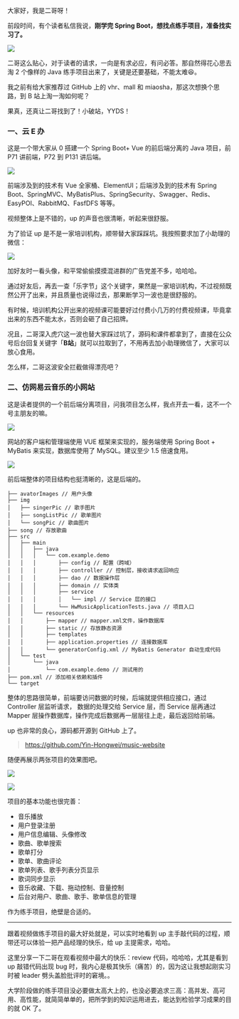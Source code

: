 大家好，我是二哥呀！

前段时间，有个读者私信我说，**刚学完 Spring Boot，想找点练手项目，准备找实习了。**

![](https://cdn.jsdelivr.net/gh/itwanger/toBeBetterJavaer/images/kaiyuan/yuneban-wangyiyunyinyue-01.png)

二哥这么贴心，对于读者的请求，一向是有求必应，有问必答。那自然得花心思去淘 2 个像样的 Java 练手项目出来了，关键是还要基础，不能太难😆。

我之前有给大家推荐过 GitHub 上的 vhr、mall 和 miaosha，那这次想换个思路，到 B 站上淘一淘如何呢？

果真，还真让二哥找到了！小破站，YYDS！

### 一、云 E 办

这是一个带大家从 0 搭建一个 Spring Boot+ Vue 的前后端分离的 Java 项目，前 P71 讲前端，P72 到 P131 讲后端。

![](https://cdn.jsdelivr.net/gh/itwanger/toBeBetterJavaer/images/kaiyuan/yuneban-wangyiyunyinyue-02.png)

前端涉及到的技术有 Vue 全家桶、ElementUI；后端涉及到的技术有 Spring Boot、SpringMVC、MyBatisPlus、SpringSecurity、Swagger、Redis、EasyPOI、RabbitMQ、FasfDFS 等等。

视频整体上是不错的，up 的声音也很清晰，听起来很舒服。

为了验证 up 是不是一家培训机构，顺带替大家踩踩坑。我按照要求加了小助理的微信：

![](https://cdn.jsdelivr.net/gh/itwanger/toBeBetterJavaer/images/kaiyuan/yuneban-wangyiyunyinyue-03.png)

加好友时一看头像，和平常偷偷摸摸混进群的广告党差不多，哈哈哈。

通过好友后，再去一查「乐字节」这个关键字，果然是一家培训机构，不过视频既然公开了出来，并且质量也说得过去，那果断学习一波也是很舒服的。

有时候，培训机构公开出来的视频课可能要好过付费小几万的付费视频课，毕竟拿出来的东西不能太水，否则会砸了自己招牌。

况且，二哥深入虎穴这一波也替大家踩过坑了，源码和课件都拿到了，直接在公众号后台回复关键字「**B站**」就可以拉取到了，不用再去加小助理微信了，大家可以放心食用。

怎么样，二哥这波安全拦截做得漂亮吧？

### 二、仿网易云音乐的小网站

这是读者提供的一个前后端分离项目，问我项目怎么样，我点开去一看，这不一个号主朋友的嘛。

![](https://cdn.jsdelivr.net/gh/itwanger/toBeBetterJavaer/images/kaiyuan/yuneban-wangyiyunyinyue-04.png)

网站的客户端和管理端使用 VUE 框架来实现的，服务端使用 Spring Boot + MyBatis 来实现，数据库使用了 MySQL。建议至少 1.5 倍速食用。

![](https://cdn.jsdelivr.net/gh/itwanger/toBeBetterJavaer/images/kaiyuan/yuneban-wangyiyunyinyue-05.png)

前后端整体的项目结构也挺清晰的，这是后端的。

```
├── avatorImages // 用户头像
├── img
│   ├── singerPic // 歌手图片
│   ├── songListPic // 歌单图片
│   └── songPic // 歌曲图片
├── song // 存放歌曲
├── src
│   ├── main
│   │   ├── java
│   │   │   └── com.example.demo
│   │   │       ├── config // 配置（跨域）
│   │   │       ├── controller // 控制层，接收请求返回响应
│   │   │       ├── dao // 数据操作层
│   │   │       ├── domain // 实体类
│   │   │       ├── service
│   │   │       │   └── impl // Service 层的接口
│   │   │       └── HwMusicApplicationTests.java // 项目入口
│   │   └── resources
│   │       ├── mapper // mapper.xml文件，操作数据库
│   │       ├── static // 存放静态资源
│   │       ├── templates
│   │       ├── application.properties // 连接数据库
│   │       └── generatorConfig.xml // MyBatis Generator 自动生成代码
│   └── test
│       └── java
│           └── com.example.demo // 测试用的
├── pom.xml // 添加相关依赖和插件
└── target
```

整体的思路很简单，前端要访问数据的时候，后端就提供相应接口，通过 Controller 层监听请求， 数据的处理交给 Service 层，而 Service 层再通过 Mapper 层操作数据库，操作完成后数据再一层层往上走，最后返回给前端。

up 也非常的良心，源码都开源到 GitHub 上了。

>https://github.com/Yin-Hongwei/music-website

随便再展示两张项目的效果图吧。

![](https://cdn.jsdelivr.net/gh/itwanger/toBeBetterJavaer/images/kaiyuan/yuneban-wangyiyunyinyue-06.png)

![](https://cdn.jsdelivr.net/gh/itwanger/toBeBetterJavaer/images/kaiyuan/yuneban-wangyiyunyinyue-07.png)

项目的基本功能也很完善：

- 音乐播放
- 用户登录注册
- 用户信息编辑、头像修改
- 歌曲、歌单搜索
- 歌单打分
- 歌单、歌曲评论
- 歌单列表、歌手列表分页显示
- 歌词同步显示
- 音乐收藏、下载、拖动控制、音量控制
- 后台对用户、歌曲、歌手、歌单信息的管理

作为练手项目，绝壁是合适的。

---------

跟着视频做练手项目的最大好处就是，可以实时地看到 up 主手敲代码的过程，顺带还可以体验一把产品经理的快乐，给 up 主提需求，哈哈。

这里分享一下二哥在观看视频中最大的快乐：review 代码，哈哈哈，尤其是看到 up 敲错代码出现 bug 时，我内心是极其快乐（痛苦）的，因为这让我想起刚实习时被 leader 劈头盖脸批评时的窘境。。

大学阶段做的练手项目没必要做太高大上的，也没必要追求三高：高并发、高可用、高性能，就简简单单的，把所学到的知识运用进去，能达到检验学习成果的目的就 OK 了。








